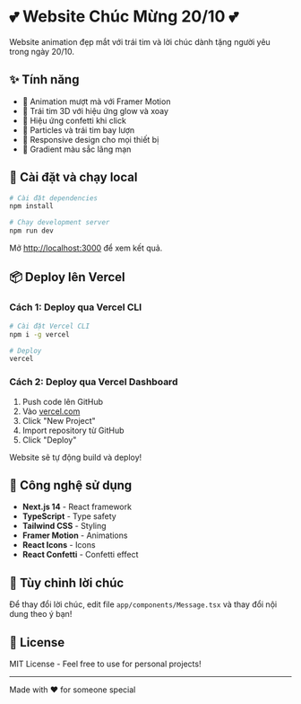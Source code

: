 # 💕 Website Chúc Mừng 20/10 💕

Website animation đẹp mắt với trái tim và lời chúc dành tặng người yêu trong ngày 20/10.

## ✨ Tính năng

- 🎨 Animation mượt mà với Framer Motion
- 💖 Trái tim 3D với hiệu ứng glow và xoay
- 🎊 Hiệu ứng confetti khi click
- 💫 Particles và trái tim bay lượn
- 📱 Responsive design cho mọi thiết bị
- 🌈 Gradient màu sắc lãng mạn

## 🚀 Cài đặt và chạy local

```bash
# Cài đặt dependencies
npm install

# Chạy development server
npm run dev
```

Mở [http://localhost:3000](http://localhost:3000) để xem kết quả.

## 📦 Deploy lên Vercel

### Cách 1: Deploy qua Vercel CLI

```bash
# Cài đặt Vercel CLI
npm i -g vercel

# Deploy
vercel
```

### Cách 2: Deploy qua Vercel Dashboard

1. Push code lên GitHub
2. Vào [vercel.com](https://vercel.com)
3. Click "New Project"
4. Import repository từ GitHub
5. Click "Deploy"

Website sẽ tự động build và deploy!

## 🎨 Công nghệ sử dụng

- **Next.js 14** - React framework
- **TypeScript** - Type safety
- **Tailwind CSS** - Styling
- **Framer Motion** - Animations
- **React Icons** - Icons
- **React Confetti** - Confetti effect

## 💝 Tùy chỉnh lời chúc

Để thay đổi lời chúc, edit file `app/components/Message.tsx` và thay đổi nội dung theo ý bạn!

## 📝 License

MIT License - Feel free to use for personal projects!

---

Made with ❤️ for someone special

